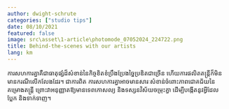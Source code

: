 ```yaml
---
author: dwight-schrute
categories: ["studio tips"]
date: 08/10/2021
featured: false
image: src\asset\1-article\photomode_07052024_224722.png
title: Behind-the-scenes with our artists
lang: km
---
```


ការសហការគ្នាគឺជាធាតុផ្សំដ៏សំខាន់នៃកិច្ចខិតខំប្រឹងប្រែងច្នៃប្រឌិតជាច្រើន ហើយការផលិតតន្ត្រីក៏មិនមានករណីលើកលែងដែរ។ ជាការពិត ការសហការគ្នាអាចមានសារៈសំខាន់ចំពោះភាពជោគជ័យនៃគម្រោងតន្ត្រី ព្រោះវាអនុញ្ញាតឱ្យមានទេពកោសល្យ និងទស្សនវិស័យចម្រុះគ្នា ដើម្បីបង្កើតនូវអ្វីដែលប្លែក និងទាក់ទាញ។
